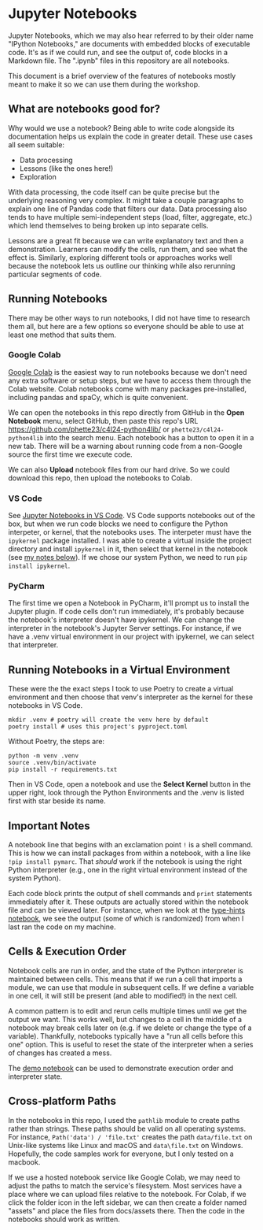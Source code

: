 # Jupyter Notebooks

Jupyter Notebooks, which we may also hear referred to by their older name "IPython Notebooks," are documents with embedded blocks of executable code. It's as if we could run, and see the output of, code blocks in a Markdown file. The ".ipynb" files in this repository are all notebooks.

This document is a brief overview of the features of notebooks mostly meant to make it so we can use them during the workshop.

## What are notebooks good for?

Why would we use a notebook? Being able to write code alongside its documentation helps us explain the code in greater detail. These use cases all seem suitable:

- Data processing
- Lessons (like the ones here!)
- Exploration

With data processing, the code itself can be quite precise but the underlying reasoning very complex. It might take a couple paragraphs to explain one line of Pandas code that filters our data. Data processing also tends to have multiple semi-independent steps (load, filter, aggregate, etc.) which lend themselves to being broken up into separate cells.

Lessons are a great fit because we can write explanatory text and then a demonstration. Learners can modify the cells, run them, and see what the effect is. Similarly, exploring different tools or approaches works well because the notebook lets us outline our thinking while also rerunning particular segments of code.

## Running Notebooks

There may be other ways to run notebooks, I did not have time to research them all, but here are a few options so everyone should be able to use at least one method that suits them.

### Google Colab

[Google Colab](https://colab.research.google.com/) is the easiest way to run notebooks because we don't need any extra software or setup steps, but we have to access them through the Colab website. Colab notebooks come with many packages pre-installed, including pandas and spaCy, which is quite convenient.

We can open the notebooks in this repo directly from GitHub in the **Open Notebook** menu, select GitHub, then paste this repo's URL https://github.com/phette23/c4l24-python4lib/ or `phette23/c4l24-python4lib` into the search menu. Each notebook has a button to open it in a new tab. There will be a warning about running code from a non-Google source the first time we execute code.

We can also **Upload** notebook files from our hard drive. So we could download this repo, then upload the notebooks to Colab.

### VS Code

See [Jupyter Notebooks in VS Code](https://code.visualstudio.com/docs/datascience/jupyter-notebooks). VS Code supports notebooks out of the box, but when we run code blocks we need to configure the Python interpeter, or kernel, that the notebooks uses. The interpeter must have the `ipykernel` package installed. I was able to create a virtual inside the project directory and install `ipykernel` in it, then select that kernel in the notebook (see [my notes below](#running-notebooks-in-a-virtual-environment)). If we chose our system Python, we need to run `pip install ipykernel`.

### PyCharm

The first time we open a Notebook in PyCharm, it'll prompt us to install the Jupyter plugin. If code cells don't run immediately, it's probably because the notebook's interpreter doesn't have ipykernel. We can change the interpreter in the notebook's Jupyter Server settings. For instance, if we have a .venv virtual environment in our project with ipykernel, we can select that interpreter.

## Running Notebooks in a Virtual Environment

These were the the exact steps I took to use Poetry to create a virtual environment and then choose that venv's interpreter as the kernel for these notebooks in VS Code.

```shell
mkdir .venv # poetry will create the venv here by default
poetry install # uses this project's pyproject.toml
```

Without Poetry, the steps are:

```shell
python -m venv .venv
source .venv/bin/activate
pip install -r requirements.txt
```

Then in VS Code, open a notebook and use the **Select Kernel** button in the upper right, look through the Python Environments and the .venv is listed first with star beside its name.

## Important Notes

A notebook line that begins with an exclamation point `!` is a shell command. This is how we can install packages from within a notebook, with a line like `!pip install pymarc`. That _should_ work if the notebook is using the right Python interpreter (e.g., one in the right virtual environment instead of the system Python).

Each code block prints the output of shell commands and `print` statements immediately after it. These outputs are actually stored within the notebook file and can be viewed later. For instance, when we look at the [type-hints notebook](type-hints.ipynb), we see the output (some of which is randomized) from when I last ran the code on my machine.

## Cells & Execution Order

Notebook cells are run in order, and the state of the Python interpreter is maintained between cells. This means that if we run a cell that imports a module, we can use that module in subsequent cells. If we define a variable in one cell, it will still be present (and able to modified!) in the next cell.

A common pattern is to edit and rerun cells multiple times until we get the output we want. This works well, but changes to a cell in the middle of a notebook may break cells later on (e.g. if we delete or change the type of a variable). Thankfully, notebooks typically have a "run all cells before this one" option. This is useful to reset the state of the interpreter when a series of changes has created a mess.

The [demo notebook](./example.ipynb) can be used to demonstrate execution order and interpreter state.

## Cross-platform Paths

In the notebooks in this repo, I used the `pathlib` module to create paths rather than strings. These paths should be valid on all operating systems. For instance, `Path('data') / 'file.txt'` creates the path `data/file.txt` on Unix-like systems like Linux and macOS and `data\file.txt` on Windows. Hopefully, the code samples work for everyone, but I only tested on a macbook.

If we use a hosted notebook service like Google Colab, we may need to adjust the paths to match the service's filesystem. Most services have a place where we can upload files relative to the notebook. For Colab, if we click the folder icon in the left sidebar, we can then create a folder named "assets" and place the files from docs/assets there. Then the code in the notebooks should work as written.
